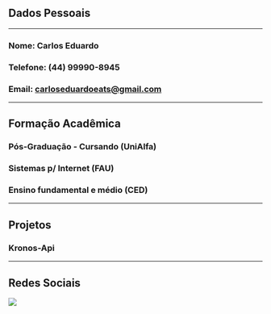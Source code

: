
## Dados Pessoais
---------------------------------------------------------------
### Nome: Carlos Eduardo
### Telefone: (44) 99990-8945
### Email: carloseduardoeats@gmail.com

---------------------------------------------------------------

## Formação Acadêmica

### Pós-Graduação - Cursando (UniAlfa)

### Sistemas p/ Internet (FAU)

### Ensino fundamental e médio (CED)

---------------------------------------------------------------

## Projetos

### Kronos-Api 

---------------------------------------------------------------

## Redes Sociais

<p align="left">

<a href="https://www.linkedin.com/in/carlos-eduardo-elias-a61ba2180/"><img src="https://img.shields.io/badge/-LinkedIn-0077B5?style=flat&logo=Linkedin&logoColor=white"/></a>

</p>
